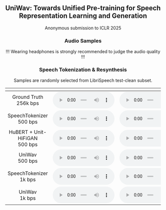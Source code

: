 ## <center> UniWav: Towards Unified Pre-training for Speech Representation Learning and Generation </center>

<center> Anonymous submission to ICLR 2025 </center> 



### <center> Audio Samples </center>

<center> !!! Wearing headphones is strongly recommended to judge the audio quality !!! </center>


### <center> Speech Tokenization & Resynthesis </center>
<center> Samples are randomly selected from LibriSpeech test-clean subset. </center>

| <span style="width:300px;"></span> |  |  |  |  |  |  |  |  |  |  |  |  |  |  |
| :---: | :---: | :---: | :---: | :---: | :---: | :---: | :---: | :---: | :---: | :---: | :---: | :---: | :---: | :---:  |
| Ground Truth<br>256k bps | <audio src="samples/resyn/gt/8463-287645-0001.wav" controls style="width:200px;" preload></audio> | <audio src="samples/resyn/gt/2094-142345-0040.wav" controls style="width:200px;" preload></audio> | <audio src="samples/resyn/gt/4446-2273-0008.wav" controls style="width:200px;" preload></audio> | <audio src="samples/resyn/gt/1995-1837-0028.wav" controls style="width:200px;" preload></audio> | <audio src="samples/resyn/gt/61-70968-0026.wav" controls style="width:200px;" preload></audio> |
| SpeechTokenizer<br>500 bps | <audio src="samples/resyn/sptk500/8463-287645-0001.wav" controls style="width:200px;" preload></audio> | <audio src="samples/resyn/sptk500/2094-142345-0040.wav" controls style="width:200px;" preload></audio> | <audio src="samples/resyn/sptk500/4446-2273-0008.wav" controls style="width:200px;" preload></audio> | <audio src="samples/resyn/sptk500/1995-1837-0028.wav" controls style="width:200px;" preload></audio> | <audio src="samples/resyn/sptk500/61-70968-0026.wav" controls style="width:200px;" preload></audio> |
| HuBERT + Unit-HiFiGAN<br>500 bps | <audio src="samples/resyn/unitgan/8463-287645-0001.wav" controls style="width:200px;" preload></audio> | <audio src="samples/resyn/unitgan/2094-142345-0040.wav" controls style="width:200px;" preload></audio> | <audio src="samples/resyn/unitgan/4446-2273-0008.wav" controls style="width:200px;" preload></audio> | <audio src="samples/resyn/unitgan/1995-1837-0028.wav" controls style="width:200px;" preload></audio> | <audio src="samples/resyn/unitgan/61-70968-0026.wav" controls style="width:200px;" preload></audio> |
| UniWav<br>500 bps | <audio src="samples/resyn/uniwav500/8463-287645-0001.wav" controls style="width:200px;" preload></audio> | <audio src="samples/resyn/uniwav500/2094-142345-0040.wav" controls style="width:200px;" preload></audio> | <audio src="samples/resyn/uniwav500/4446-2273-0008.wav" controls style="width:200px;" preload></audio> | <audio src="samples/resyn/uniwav500/1995-1837-0028.wav" controls style="width:200px;" preload></audio> | <audio src="samples/resyn/uniwav500/61-70968-0026.wav" controls style="width:200px;" preload></audio> |
| SpeechTokenizer<br>1k bps | <audio src="samples/resyn/sptk1k/8463-287645-0001.wav" controls style="width:200px;" preload></audio> | <audio src="samples/resyn/sptk1k/2094-142345-0040.wav" controls style="width:200px;" preload></audio> | <audio src="samples/resyn/sptk1k/4446-2273-0008.wav" controls style="width:200px;" preload></audio> | <audio src="samples/resyn/sptk1k/1995-1837-0028.wav" controls style="width:200px;" preload></audio> | <audio src="samples/resyn/sptk1k/61-70968-0026.wav" controls style="width:200px;" preload></audio> |
| UniWav<br>1k bps | <audio src="samples/resyn/uniwav1k/8463-287645-0001.wav" controls style="width:200px;" preload></audio> | <audio src="samples/resyn/uniwav1k/2094-142345-0040.wav" controls style="width:200px;" preload></audio> | <audio src="samples/resyn/uniwav1k/4446-2273-0008.wav" controls style="width:200px;" preload></audio> | <audio src="samples/resyn/uniwav1k/1995-1837-0028.wav" controls style="width:200px;" preload></audio> | <audio src="samples/resyn/uniwav1k/61-70968-0026.wav" controls style="width:200px;" preload></audio> |
